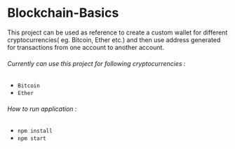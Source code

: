 # Blockchain-Basics

This project can be used as reference to create a custom wallet for different cryptocurrencies( eg. Bitcoin, Ether etc.) and then use address generated for transactions from one account to another account.

###### Currently can use this project for following cryptocurrencies :
  * ```Bitcoin```
  * ```Ether```

###### How to run application :
  * ```npm install```
  * ```npm start```
